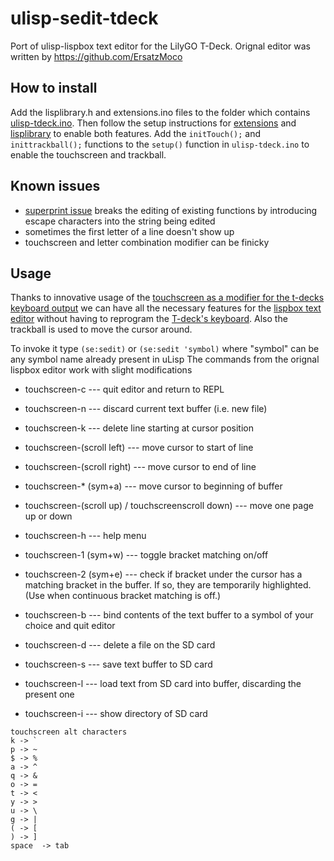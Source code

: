 # ulisp-sedit-tdeck
Port of ulisp-lispbox text editor for the LilyGO T-Deck. Orignal editor was written by https://github.com/ErsatzMoco


## How to install
Add the lisplibrary.h and extensions.ino files to the folder which contains [ulisp-tdeck.ino](https://github.com/technoblogy/ulisp-tdeck). Then follow the setup instructions for [extensions](http://www.ulisp.com/show?19Q4) and [lisplibrary](http://www.ulisp.com/show?27OV) to enable both features. Add the `initTouch();` and `inittrackball();` functions to the `setup()` function in `ulisp-tdeck.ino` to enable the touchscreen and trackball.

## Known issues
- [superprint issue](http://forum.ulisp.com/t/packages-and-persistent-storage/1318/16) breaks the editing of existing functions by introducing escape characters into the string being edited
- sometimes the first letter of a line doesn't show up
- touchscreen and letter combination modifier can be finicky

## Usage
Thanks to innovative usage of the [touchscreen as a modifier for the t-decks keyboard output](https://github.com/hasn0life/ulisp-tdeck-touch-example) we can have all the necessary features for the [lispbox text editor](https://github.com/ErsatzMoco/ulisp-lispbox/tree/main) without having to reprogram the [T-deck's keyboard](https://github.com/hasn0life/t-deck-keyboard-ex). Also the trackball is used to move the cursor around. 

To invoke it type `(se:sedit)` or `(se:sedit 'symbol)` where "symbol" can be any symbol name already present in uLisp
The commands from the orignal lispbox editor work with slight modifications

- touchscreen-c --- quit editor and return to REPL

- touchscreen-n --- discard current text buffer (i.e. new file)

- touchscreen-k --- delete line starting at cursor position

- touchscreen-(scroll left) --- move cursor to start of line

- touchscreen-(scroll right) --- move cursor to end of line

- touchscreen-* (sym+a) --- move cursor to beginning of buffer

- touchscreen-(scroll up) / touchscreenscroll down) --- move one page up or down

- touchscreen-h --- help menu

- touchscreen-1 (sym+w) --- toggle bracket matching on/off

- touchscreen-2 (sym+e) --- check if bracket under the cursor has a matching bracket in the buffer. If so, they are temporarily highlighted. (Use when continuous bracket matching is off.)

- touchscreen-b --- bind contents of the text buffer to a symbol of your choice and quit editor

- touchscreen-d --- delete a file on the SD card

- touchscreen-s --- save text buffer to SD card

- touchscreen-l --- load text from SD card into buffer, discarding the present one

- touchscreen-i --- show directory of SD card

```
touchscreen alt characters
k -> `
p -> ~ 
$ -> % 
a -> ^ 
q -> & 
o -> = 
t -> < 
y -> > 
u -> \
g -> | 
( -> [ 
) -> ] 
space  -> tab
```

